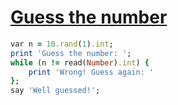[1]: http://rosettacode.org/wiki/Guess_the_number

# [Guess the number][1]

```ruby
var n = 10.rand(1).int;
print 'Guess the number: ';
while (n != read(Number).int) {
    print 'Wrong! Guess again: '
};
say 'Well guessed!';
```